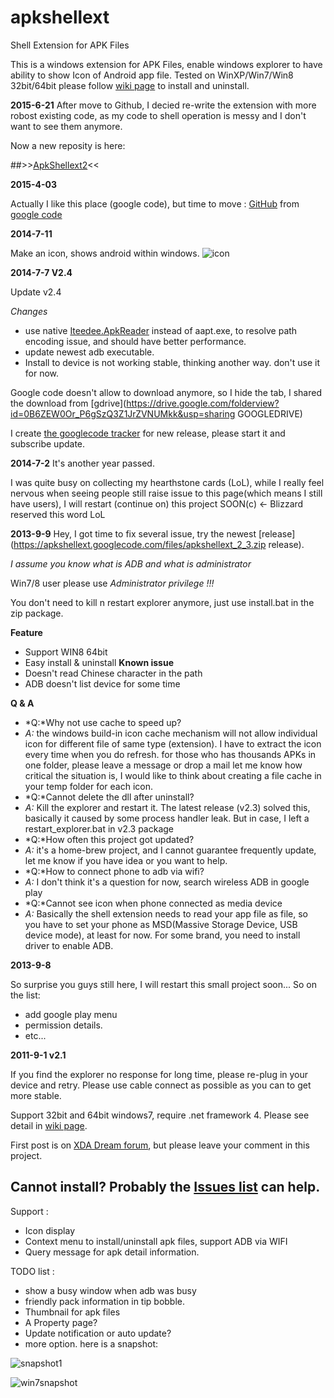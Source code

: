 # apkshellext
Shell Extension for APK Files

This is a windows extension for APK Files, enable windows explorer to have ability to show Icon of Android app file.
Tested on WinXP/Win7/Win8 32bit/64bit 
please follow [wiki page](https://github.com/allangoing/apkshellext/wiki/How-to-install-and-use-the-shell-extension-for-APK-files) to install and uninstall.

**2015-6-21**
After move to Github, I decied re-write the extension with more robost existing code, as my code to shell operation is messy and I don't want to see them anymore. 

Now a new reposity is here: 

##>>[ApkShellext2](https://github.com/allangoing/ApkShellext2)<<

**2015-4-03**

Actually I like this place (google code), but time to move : [GitHub](https://github.com/allangoing/apkshellext)
from [google code](https://code.google.com/p/apkshellext)

**2014-7-11**

Make an icon, shows android within windows. ![icon](https://code.google.com/p/apkshellext/logo?cct=1405098752&nonsense=something_that_ends_with.png)

**2014-7-7 V2.4**

Update v2.4

*Changes*
 * use native [Iteedee.ApkReader](https://github.com/hylander0/Iteedee.ApkReader) instead of aapt.exe, to resolve path encoding issue, and should have better performance.
 * update newest adb executable.
 * Install to device is not working stable, thinking another way. don't use it for now.

Google code doesn't allow to download anymore, so I hide the tab, I shared the download from [gdrive](https://drive.google.com/folderview?id=0B6ZEW0Or_P6gSzQ3Z1JrZVNUMkk&usp=sharing GOOGLEDRIVE)

I create [the googlecode tracker](https://code.google.com/p/apkshellext/issues/detail?id=28) for new release, please start it and subscribe update.


**2014-7-2**
It's another year passed. 

I was quite busy on collecting my hearthstone cards (LoL), while I really feel nervous when seeing people still raise issue to this page(which means I still have users), I will restart (continue on) this project SOON(c) <- Blizzard reserved this word LoL

**2013-9-9**
Hey, I got time to fix several issue, try the newest [release](https://apkshellext.googlecode.com/files/apkshellext_2_3.zip release).

*I assume you know what is ADB and what is administrator* 

Win7/8 user please use *Administrator privilege !!!*

You don't need to kill n restart explorer anymore, just use install.bat in the zip package.

__Feature__
 * Support WIN8 64bit
 * Easy install & uninstall
__Known issue__
 * Doesn't read Chinese character in the path
 * ADB doesn't list device for some time

__Q & A__
 * *Q:*Why not use cache to speed up?
 * *A:* the windows build-in icon cache mechanism will not allow individual icon for different file of same type (extension). I have to extract the icon every time when you do refresh. for those who has thousands APKs in one folder, please leave a message or drop a mail let me know how critical the situation is, I would like to think about creating a file cache in your temp folder for each icon.
 * *Q:*Cannot delete the dll after uninstall?
 * *A:* Kill the explorer and restart it. The latest release (v2.3) solved this, basically it caused by some process handler leak. But in case, I left a restart_explorer.bat in v2.3 package
 * *Q:*How often this project got updated?
 * *A:* it's a home-brew project, and I cannot guarantee frequently update, let me know if you have idea or you want to help.
 * *Q:*How to connect phone to adb via wifi?
 * *A:* I don't think it's a question for now, search wireless ADB in google play
 * *Q:*Cannot see icon when phone connected as media device
 * *A:* Basically the shell extension needs to read your app file as file, so you have to set your phone as MSD(Massive Storage Device, USB device mode), at least for now. For some brand, you need to install driver to enable ADB. 

**2013-9-8**

So surprise you guys still here, I will restart this small project soon...
So on the list:
 * add google play menu
 * permission details.
 * etc...

**2011-9-1 v2.1**

If you find the explorer no response for long time, please re-plug in your device and retry. Please use cable connect as possible as you can to get more stable.

Support 32bit and 64bit windows7, require .net framework 4.
Please see detail in [wiki page](http://code.google.com/p/apkshellext/wiki/Usage).

First post is on [XDA Dream forum](http://forum.xda-developers.com/showthread.php?t=577735&page=1), but please leave your comment in this project. 

Cannot install? Probably the [Issues list](http://code.google.com/p/apkshellext/issues/list?can=1&q=&colspec=ID+Type+Status+Priority+Milestone+Owner+Summary&cells=tiles) can help.
----
Support :
  * Icon display
  * Context menu to install/uninstall apk files, support ADB via WIFI
  * Query message for apk detail information.

TODO list :
  * show a busy window when adb was busy
  * friendly pack information in tip bobble.
  * Thumbnail for apk files
  * A Property page?
  * Update notification or auto update?
  * more option.
here is a snapshot:

  ![snapshot1](http://apkshellext.googlecode.com/files/snapshot.JPG)
  
  ![win7snapshot](http://apkshellext.googlecode.com/files/Windows_7_snapshot.jpg)

